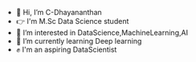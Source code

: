 - 👋 Hi, I’m C-Dhayananthan
- :point_right: I'm M.Sc Data Science student
- 👀 I’m interested in DataScience,MachineLearning,AI
- 🌱 I’m currently learning Deep learning
- :fist: I'm an aspiring DataScientist 

<!---
C-Dhayananthan/C-Dhayananthan is a ✨ special ✨ repository because its `README.md` (this file) appears on your GitHub profile.
You can click the Preview link to take a look at your changes.
--->
